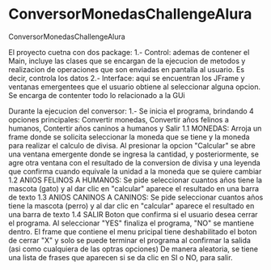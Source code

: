 # ConversorMonedasChallengeAlura
ConversorMonedasChallengeAlura

El proyecto cuetna con dos package:
1.-  Control: ademas de contener el Main, incluye las clases que se encargan de la ejecucion de metodos y realizacion de operaciones que son enviadas en pantalla al usuario. Es decir, controla los datos
2.- Interface: aqui se encuentran los JFrame y ventanas emergentees que el usuario obtiene al seleccionar alguna opcion. Se encarga de contenter todo lo relacionado a la GUi

Durante la ejecucion del conversor: 
1.- Se inicia el programa, brindando 4 opciones principales: Convertir monedas, Convertir años felinos a humanos, Contertir años caninos a humanos y Salir
  1.1 MONEDAS: 
      Arroja un frame donde se solicita seleccionar la moneda que se tiene y la moneda para realizar el calculo de divisa. 
      Al presionar la opcion "Calcular" se abre una ventana emergente donde se ingresa la cantidad, y posteriormente,
      se agre otra ventana con el resultado de la conversion de divisa y una leyenda que confirma cuando equivale la unidad a la moneda que se quiere cambiar
  1.2 ANIOS FELINOS A HUMANOS:
      Se pide seleccionar cuantos años tiene la mascota (gato) y al dar clic en "calcular" aparece el resultado en una barra de texto 
  1.3 ANIOS CANINOS A CANINOS:
      Se pide seleccionar cuantos años tiene la mascota (perro) y al dar clic en "calcular" aparece el resultado en una barra de texto 
  1.4 SALIR
      Boton que confirma si el usuario desea cerrar el programa. Al seleccionar "YES" finaliza el programa, "NO" se mantiene dentro. 
      El frame que contiene el menu pricipal tiene deshabilitado el boton de cerrar "X" y solo se puede terminar el programa al confirmar la salida (asi como cualquiera de las optras opciones)
      De manera aleatoria, se tiene una lista de frases que aparecen si se da clic en SI o NO, para salir.
      
